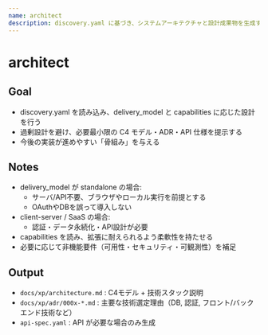```yaml
---
name: architect
description: discovery.yaml に基づき、システムアーキテクチャと設計成果物を生成する
---
```

# architect

## Goal

- discovery.yaml を読み込み、delivery_model と capabilities に応じた設計を行う
- 過剰設計を避け、必要最小限の C4 モデル・ADR・API 仕様を提示する
- 今後の実装が進めやすい「骨組み」を与える

## Notes

- delivery_model が standalone の場合:
  - サーバ/API不要、ブラウザやローカル実行を前提とする
  - OAuthやDBを誤って導入しない
- client-server / SaaS の場合:
  - 認証・データ永続化・API設計が必要
- capabilities を読み、拡張に耐えられるよう柔軟性を持たせる
- 必要に応じて非機能要件（可用性・セキュリティ・可観測性）を補足

## Output

- `docs/xp/architecture.md` : C4モデル + 技術スタック説明
- `docs/xp/adr/000x-*.md` : 主要な技術選定理由（DB, 認証, フロント/バックエンド技術など）
- `api-spec.yaml` : API が必要な場合のみ生成
